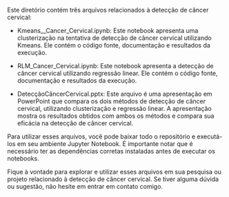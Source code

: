 Este diretório contém três arquivos relacionados à detecção de câncer cervical:

* Kmeans__Cancer_Cervical.ipynb: Este notebook apresenta uma clusterização na tentativa de detecção de câncer cervical utilizando Kmeans. Ele contém o código fonte, documentação e resultados da execução.

* RLM_Cancer_Cervical.ipynb: Este notebook apresenta a detecção de câncer cervical utilizando regressão linear. Ele contém o código fonte, documentação e resultados da execução.

* DetecçãoCâncerCervical.pptx: Este arquivo é uma apresentação em PowerPoint que compara os dois métodos de detecção de câncer cervical, utilizando clusterização e regressão linear. A apresentação mostra os resultados obtidos com ambos os métodos e compara sua eficácia na detecção de câncer cervical.

Para utilizar esses arquivos, você pode baixar todo o repositório e executá-los em seu ambiente Jupyter Notebook. É importante notar que é necessário ter as dependências corretas instaladas antes de executar os notebooks.

Fique à vontade para explorar e utilizar esses arquivos em sua pesquisa ou projeto relacionado à detecção de câncer cervical. Se tiver alguma dúvida ou sugestão, não hesite em entrar em contato comigo.




